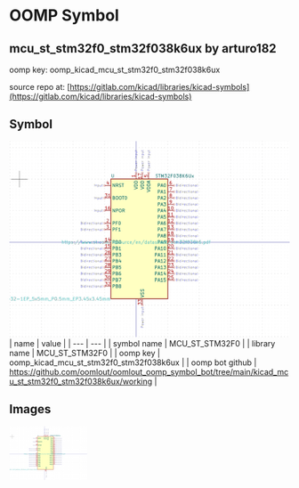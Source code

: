 # OOMP Symbol  
## mcu_st_stm32f0_stm32f038k6ux  by arturo182  
  
oomp key: oomp_kicad_mcu_st_stm32f0_stm32f038k6ux  
  
source repo at: [https://gitlab.com/kicad/libraries/kicad-symbols](https://gitlab.com/kicad/libraries/kicad-symbols)  
## Symbol  
  
[![working.png](working_600.png)](working.png)  
| name | value | 
| --- | --- | 
| symbol name | MCU_ST_STM32F0 | 
| library name | MCU_ST_STM32F0 | 
| oomp key | oomp_kicad_mcu_st_stm32f0_stm32f038k6ux | 
| oomp bot github | https://github.com/oomlout/oomlout_oomp_symbol_bot/tree/main/kicad_mcu_st_stm32f0_stm32f038k6ux/working | 
## Images  
  
[![working.png](working_140.png)](working.png)  
